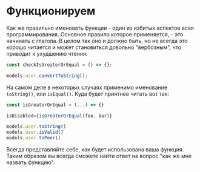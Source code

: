 # Функционируем

Как же правильно именовать функции - один из избитых аспектов всея программирования. Основное правило которое применяется, - это начинать с глагола. В целом так оно и должно быть, но не всегда это хорошо читается и может становиться довольно "вербозным", что приводит к ухудшению чтения:

```ts
const checkIsGreaterOrEqual = () => {};

models.user.convertToString();
```

На самом деле в некоторых случаях применимо именование `toString()`, или `isEqual()`. Куда будет приятнее читать вот так:

```ts
const isGreaterOrEqual = (...) => {}

isDisabled={isGreaterOrEqual(foo, bar)}

models.user.toString()
models.user.isValid()
models.user.toPeer()
```

Всегда представляйте себе, как будет использована ваша функция. Таким образом вы всегда сможете найти ответ на вопрос "как же мне назвать функцию".
